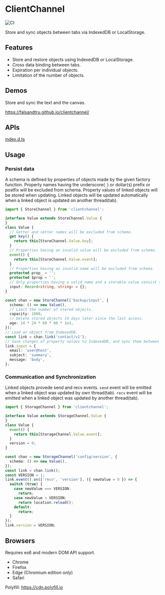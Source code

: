 # ClientChannel

![CI](https://github.com/falsandtru/clientChannel/workflows/CI/badge.svg)

Store and sync objects between tabs via IndexedDB or LocalStorage.

## Features

- Store and restore objects using IndexedDB or LocalStorage.
- Cross data binding between tabs.
- Expiration per individual objects.
- Limitation of the number of objects.

## Demos

Store and sync the text and the canvas.

https://falsandtru.github.io/clientchannel/

## APIs

[index.d.ts](index.d.ts)

## Usage

### Persist data

A schema is defined by properties of objects made by the given factory function.
Property names having the underscore(`_`) or dollar(`$`) prefix or postfix will be excluded from schema.
Property values of linked objects will be stored when updating.
Linked objects will be updated automatically when a linked object is updated on another thread(tab).

```ts
import { StoreChannel } from 'clientchannel';

interface Value extends StoreChannel.Value {
}
class Value {
  // Getter and setter names will be excluded from schema.
  get key() {
    return this[StoreChannel.Value.key];
  }
  // Properties having an invalid value will be excluded from schema.
  event() {
    return this[StoreChannel.Value.event];
  }
  // Properties having an invalid name will be excluded from schema.
  protected prop_ = '';
  protected $prop = '';
  // Only properties having a valid name and a storable value consist schema.
  input: Record<string, string> = {};
}

const chan = new StoreChannel('backup/input', {
  schema: () => new Value(),
  // Limit the number of stored objects.
  capacity: 1000,
  // Delete stored objects 14 days later since the last access.
  age: 14 * 24 * 60 * 60 * 1e3,
});
// Load an object from IndexedDB.
const link = chan.link('contact/v1');
// Save changes of property values to IndexedDB, and sync them between all tabs.
link.input = {
  email: 'user@host',
  subject: 'summary',
  message: 'body',
};
```

### Communication and Synchronization

Linked objects provede send and recv events.
`send` event will be emitted when a linked object was updated by own thread(tab).
`recv` event will be emitted when a linked object was updated by another thread(tab).

```ts
import { StorageChannel } from 'clientchannel';

interface Value extends StorageChannel.Value {
}
class Value {
  event() {
    return this[StorageChannel.Value.event];
  }
  version = 0;
}

const chan = new StorageChannel('config/version', {
  schema: () => new Value(),
});
const link = chan.link();
const VERSION = 1;
link.event().on(['recv', 'version'], ({ newValue = 0 }) => {
  switch (true) {
    case newValue === VERSION:
      return;
    case newValue > VERSION:
      return location.reload();
    default:
      return;
  }
});
link.version = VERSION;
```

## Browsers

Requires es6 and modern DOM API support.

- Chrome
- Firefox
- Edge (Chromium edition only)
- Safari

Polyfill: https://cdn.polyfill.io
